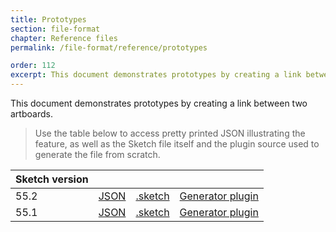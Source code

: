 ```yaml
---
title: Prototypes
section: file-format
chapter: Reference files
permalink: /file-format/reference/prototypes

order: 112
excerpt: This document demonstrates prototypes by creating a link between two artboards.
---
```


This document demonstrates prototypes by creating a link between two artboards.

> Use the table below to access pretty printed JSON illustrating the feature, as well as the Sketch file itself and the plugin source used to generate the file from scratch.

| Sketch version |                                                                                                         |                                                                                                                   |                                                                                                                                                |
| -------------- | ------------------------------------------------------------------------------------------------------- | ----------------------------------------------------------------------------------------------------------------- | ---------------------------------------------------------------------------------------------------------------------------------------------- |
| 55.2           | [JSON](https://github.com/BohemianCoding/SketchAPI/tree/develop/reference-files/55.2/prototypes/output) | [.sketch](https://github.com/BohemianCoding/SketchAPI/tree/develop/reference-files/55.2/prototypes/output.sketch) | [Generator plugin](https://github.com/BohemianCoding/SketchAPI/tree/develop/reference-files/plugin.sketchplugin/Contents/Sketch/prototypes.js) |
| 55.1           | [JSON](https://github.com/BohemianCoding/SketchAPI/tree/develop/reference-files/55.1/prototypes/output) | [.sketch](https://github.com/BohemianCoding/SketchAPI/tree/develop/reference-files/55.1/prototypes/output.sketch) | [Generator plugin](https://github.com/BohemianCoding/SketchAPI/tree/develop/reference-files/plugin.sketchplugin/Contents/Sketch/prototypes.js) |
